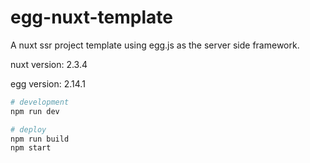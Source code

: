 # egg-nuxt-template

A nuxt ssr project template using egg.js as the server side framework.

nuxt version: 2.3.4

egg version: 2.14.1

```bash
# development
npm run dev

# deploy
npm run build
npm start
```
